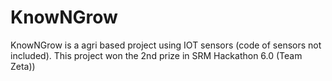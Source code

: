 # KnowNGrow
KnowNGrow is a agri based project using IOT sensors (code of sensors not included). This project won the 2nd prize in SRM Hackathon 6.0 (Team Zeta))
